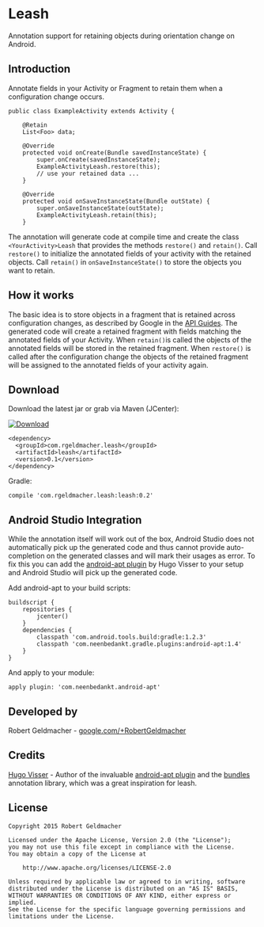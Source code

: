 # Leash
Annotation support for retaining objects during orientation change on Android.

## Introduction
Annotate fields in your Activity or Fragment to retain them when a configuration change occurs.

```
public class ExampleActivity extends Activity {

    @Retain
    List<Foo> data;

    @Override
    protected void onCreate(Bundle savedInstanceState) {
        super.onCreate(savedInstanceState);
        ExampleActivityLeash.restore(this);
        // use your retained data ...
    }
  
    @Override
    protected void onSaveInstanceState(Bundle outState) {
        super.onSaveInstanceState(outState);
        ExampleActivityLeash.retain(this);
    }
```

The annotation will generate code at compile time and create the class `<YourActivity>Leash` that provides the methods `restore()` and `retain()`. Call `restore()` to initialize the annotated fields of your activity with the retained objects. Call `retain()` in `onSaveInstanceState()` to store the objects you want to retain.

## How it works
The basic idea is to store objects in a fragment that is retained across configuration changes, as described by Google in the [API Guides](http://developer.android.com/guide/topics/resources/runtime-changes.html#RetainingAnObject).
The generated code will create a retained fragment with fields matching the annotated fields of your Activity. When `retain()`is called the objects of the annotated fields will be stored in the retained fragment. When `restore()` is called after the configuration change the objects of the retained fragment will be assigned to the annotated fields of your activity again.

## Download
Download the latest jar or grab via Maven (JCenter):

[ ![Download](https://api.bintray.com/packages/rgeldmacher/maven/com.rgeldmacher.leash/images/download.svg) ](https://bintray.com/rgeldmacher/maven/com.rgeldmacher.leash/_latestVersion)

```
<dependency>
  <groupId>com.rgeldmacher.leash</groupId>
  <artifactId>leash</artifactId>
  <version>0.1</version>
</dependency>
```

Gradle:

```
compile 'com.rgeldmacher.leash:leash:0.2'
```


## Android Studio Integration
While the annotation itself will work out of the box, Android Studio does not automatically pick up the generated code and thus cannot provide auto-completion on the generated classes and will mark their usages as error. To fix this you can add the [android-apt plugin](https://bitbucket.org/hvisser/android-apt) by Hugo Visser to your setup and Android Studio will pick up the generated code.

Add android-apt to your build scripts:
```
buildscript {
    repositories {
        jcenter()
    }
    dependencies {
        classpath 'com.android.tools.build:gradle:1.2.3'
        classpath 'com.neenbedankt.gradle.plugins:android-apt:1.4'
    }
}
```

And apply to your module:
```
apply plugin: 'com.neenbedankt.android-apt'
```

## Developed by
Robert Geldmacher - [google.com/+RobertGeldmacher](https://plus.google.com/+RobertGeldmacher)

## Credits
[Hugo Visser](https://plus.google.com/+HugoVisser) - Author of the invaluable [android-apt plugin](https://bitbucket.org/hvisser/android-apt) and the [bundles](https://bitbucket.org/hvisser/bundles) annotation library, which was a great inspiration for leash.

## License
```
Copyright 2015 Robert Geldmacher

Licensed under the Apache License, Version 2.0 (the "License");
you may not use this file except in compliance with the License.
You may obtain a copy of the License at

    http://www.apache.org/licenses/LICENSE-2.0

Unless required by applicable law or agreed to in writing, software
distributed under the License is distributed on an "AS IS" BASIS,
WITHOUT WARRANTIES OR CONDITIONS OF ANY KIND, either express or implied.
See the License for the specific language governing permissions and
limitations under the License.
```
